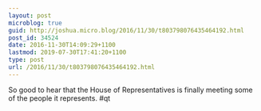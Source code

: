 ```yaml
---
layout: post
microblog: true
guid: http://joshua.micro.blog/2016/11/30/t803798076435464192.html
post_id: 34524
date: 2016-11-30T14:09:29+1100
lastmod: 2019-07-30T17:41:20+1100
type: post
url: /2016/11/30/t803798076435464192.html
---
```

So good to hear that the House of Representatives is finally meeting some of the people it represents. #qt
